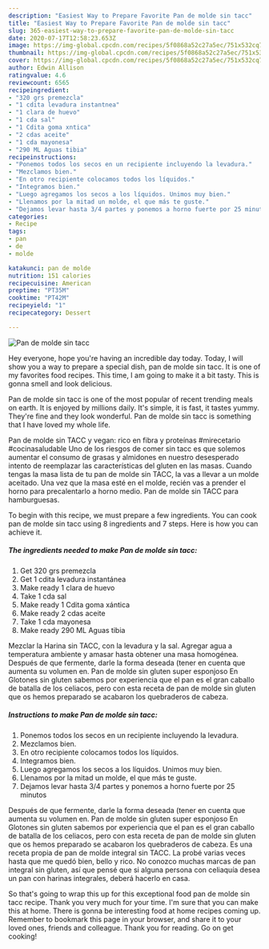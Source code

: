 ```yaml
---
description: "Easiest Way to Prepare Favorite Pan de molde sin tacc"
title: "Easiest Way to Prepare Favorite Pan de molde sin tacc"
slug: 365-easiest-way-to-prepare-favorite-pan-de-molde-sin-tacc
date: 2020-07-17T12:58:23.653Z
image: https://img-global.cpcdn.com/recipes/5f0868a52c27a5ec/751x532cq70/pan-de-molde-sin-tacc-foto-principal.jpg
thumbnail: https://img-global.cpcdn.com/recipes/5f0868a52c27a5ec/751x532cq70/pan-de-molde-sin-tacc-foto-principal.jpg
cover: https://img-global.cpcdn.com/recipes/5f0868a52c27a5ec/751x532cq70/pan-de-molde-sin-tacc-foto-principal.jpg
author: Edwin Allison
ratingvalue: 4.6
reviewcount: 6565
recipeingredient:
- "320 grs premezcla"
- "1 cdita levadura instantnea"
- "1 clara de huevo"
- "1 cda sal"
- "1 Cdita goma xntica"
- "2 cdas aceite"
- "1 cda mayonesa"
- "290 ML Aguas tibia"
recipeinstructions:
- "Ponemos todos los secos en un recipiente incluyendo la levadura."
- "Mezclamos bien."
- "En otro recipiente colocamos todos los líquidos."
- "Integramos bien."
- "Luego agregamos los secos a los líquidos. Unimos muy bien."
- "Llenamos por la mitad un molde, el que más te guste."
- "Dejamos levar hasta 3/4 partes y ponemos a horno fuerte por 25 minutos"
categories:
- Recipe
tags:
- pan
- de
- molde

katakunci: pan de molde 
nutrition: 151 calories
recipecuisine: American
preptime: "PT35M"
cooktime: "PT42M"
recipeyield: "1"
recipecategory: Dessert

---
```



![Pan de molde sin tacc](https://img-global.cpcdn.com/recipes/5f0868a52c27a5ec/751x532cq70/pan-de-molde-sin-tacc-foto-principal.jpg)

Hey everyone, hope you're having an incredible day today. Today, I will show you a way to prepare a special dish, pan de molde sin tacc. It is one of my favorites food recipes. This time, I am going to make it a bit tasty. This is gonna smell and look delicious.

Pan de molde sin tacc is one of the most popular of recent trending meals on earth. It is enjoyed by millions daily. It's simple, it is fast, it tastes yummy. They're fine and they look wonderful. Pan de molde sin tacc is something that I have loved my whole life.

Pan de molde sin TACC y vegan: rico en fibra y proteínas #mirecetario #cocinasaludable Uno de los riesgos de comer sin tacc es que solemos aumentar el consumo de grasas y almidones en nuestro desesperado intento de reemplazar las características del gluten en las masas. Cuando tengas la masa lista de tu pan de molde sin TACC, la vas a llevar a un molde aceitado. Una vez que la masa esté en el molde, recién vas a prender el horno para precalentarlo a horno medio. Pan de molde sin TACC para hamburguesas.


To begin with this recipe, we must prepare a few ingredients. You can cook pan de molde sin tacc using 8 ingredients and 7 steps. Here is how you can achieve it.

<!--inarticleads1-->

##### The ingredients needed to make Pan de molde sin tacc:

1. Get 320 grs premezcla
1. Get 1 cdita levadura instantánea
1. Make ready 1 clara de huevo
1. Take 1 cda sal
1. Make ready 1 Cdita goma xántica
1. Make ready 2 cdas aceite
1. Take 1 cda mayonesa
1. Make ready 290 ML Aguas tibia


Mezclar la Harina sin TACC, con la levadura y la sal. Agregar agua a temperatura ambiente y amasar hasta obtener una masa homogénea. Después de que fermente, darle la forma deseada (tener en cuenta que aumenta su volumen en. Pan de molde sin gluten super esponjoso En Glotones sin gluten sabemos por experiencia que el pan es el gran caballo de batalla de los celiacos, pero con esta receta de pan de molde sin gluten que os hemos preparado se acabaron los quebraderos de cabeza. 

<!--inarticleads2-->

##### Instructions to make Pan de molde sin tacc:

1. Ponemos todos los secos en un recipiente incluyendo la levadura.
1. Mezclamos bien.
1. En otro recipiente colocamos todos los líquidos.
1. Integramos bien.
1. Luego agregamos los secos a los líquidos. Unimos muy bien.
1. Llenamos por la mitad un molde, el que más te guste.
1. Dejamos levar hasta 3/4 partes y ponemos a horno fuerte por 25 minutos


Después de que fermente, darle la forma deseada (tener en cuenta que aumenta su volumen en. Pan de molde sin gluten super esponjoso En Glotones sin gluten sabemos por experiencia que el pan es el gran caballo de batalla de los celiacos, pero con esta receta de pan de molde sin gluten que os hemos preparado se acabaron los quebraderos de cabeza. Es una receta propia de pan de molde integral sin TACC. La probé varias veces hasta que me quedó bien, bello y rico. No conozco muchas marcas de pan integral sin gluten, así que pensé que si alguna persona con celiaquía desea un pan con harinas integrales, deberá hacerlo en casa. 

So that's going to wrap this up for this exceptional food pan de molde sin tacc recipe. Thank you very much for your time. I'm sure that you can make this at home. There is gonna be interesting food at home recipes coming up. Remember to bookmark this page in your browser, and share it to your loved ones, friends and colleague. Thank you for reading. Go on get cooking!
